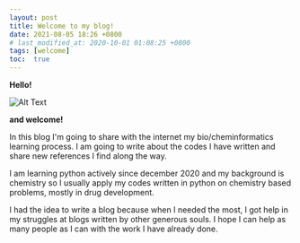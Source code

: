 ```yaml
---
layout: post
title: Welcome to my blog!
date: 2021-08-05 18:26 +0800
# last_modified_at: 2020-10-01 01:08:25 +0800
tags: [welcome]
toc:  true
---
```


**Hello!** 

![Alt Text](https://media1.tenor.com/images/72c9b849aa10b222371ebb99a6b1896a/tenor.gif?itemid=8807701)

**and welcome!**


In this blog I'm going to share with the internet my bio/cheminformatics learning process. I am going to write about the codes I have written and share new references I find along the way. 

I am learning python actively since december 2020 and my background is chemistry so I usually apply my codes written in python on chemistry based problems, mostly in drug development.

I had the idea to write a blog because when I needed the most, I got help in my struggles at blogs written by other generous souls. I hope I can help as many people as I can with the work I have already done.